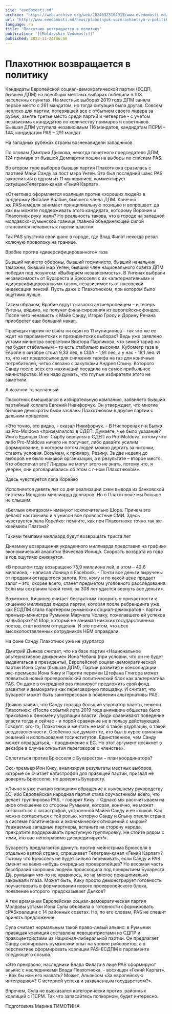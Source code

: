 ```yaml
---
site: "evedomosti.md"
archive: "https://web.archive.org/web/20240325104915/www.evedomosti.md/news/plahotnyuk-vozvrashaetsya-v-politiku"
url: "http://www.evedomosti.md/news/plahotnyuk-vozvrashaetsya-v-politiku"
language: ru
title: "Плахотнюк возвращается в политику"
publication: '[[Moldavskie Vedomosti]]'
published: 2023-11-24T06:00
---
```


# Плахотнюк возвращается в политику

Кандидаты Европейской социал-демократической партии (ЕСДП, бывшей ДПМ) на всеобщих местных выборах победили в 103 населенных пунктах. На местных выборах 2019 года ДПМ заняла первое место с 261 мандатом, но тогда ситуация была другая. Совсем неплохо для партии, потерявшей все с отбытием своего лидера за рубеж, занять третье место среди партий и четвертое - с учетом независимых кандидатов по количеству примаров и советников. Бывшая ДПМ уступила независимым 116 мандатов, кандидатам ПСРМ – 144, кандидатам PAS – 291 мандат.

На западных рубежах страны возненавидели западников

По словам Дмитрия Дьякова, некогда почетного председателя ДПМ, 124 примара от бывшей Демпартии пошли на выборы по спискам PAS.

Во втором туре выборов бывшая партия Плахотнюка сразилась с партией Майи Санду за пост мэра Унген. Это был последний шанс PAS закрепиться в одном из 11 муниципиев, комментирует ситуациюТелеграм-канал «Гений Карпат».

«Отчетливо оформляется коалиция против «хороших людей» в поддержку Виталие Врабие, бывшего члена ДПМ. Конечно же,PASнемедля занимает принципиальную позицию и вопрошает: да как вы можете поддерживать этого кандидата, которому Воронин и Плахотнюк руку жали? Но реальность такова, что в городе на западной молдавско-румынской границе главной объединяющей силой становится ненависть к партии власти».

Так PAS упустила свой шанс в городе, где Влад Филат некогда резал колючую проволоку на границе.

Врабие против «диверсифицированного» газа

Бывший министр обороны, быаший госминистр, бывший начальник таможни, бывший мэр Унген, бывший член национального совета ДПМ победил под лозунгом: «Выбираем независимость». В Унгенах выбрали независимость от Бухареста и Брюсселя с их «альтернативным» и «диверсифицированным» газом, независимость от пасовской индексации пенсий. Пусть даже с Плахотнюком, при котором было ощутимо лучше.

Таким образом, Врабие вдруг оказался антиевропейцем – и теперь Унгены, видимо, не получат финансирования из европейских фондов. После чего ненависть к Майе Санду, Игорю Гросу и Дорину Речана приобретет еще больший накал.

Правящая партия не взяла ни один из 11 муниципиев – так что же ее ждет на парламентских и президентских выборах? Ведь уже заявлено устами министра энергетики Виктора Парликова, что зимой тариф на газ будет стабильным – то есть стабильно высоким. Кубометр газа в Европе в октябре стоил 9,33 лея, в США - 1,91 лея, а у нас - 18,1 лея. И то, что нет предпосылок для снижения тарифа на газ для конечных потребителей, четко связано с закупками Андрея Спыну. Которого Санду после всех его махинаций посадила на самое прибыльное министерство. И не надо думать, что глупые избиратели этого не заметили.

А казачок-то засланный

Плахотнюк вмешивался в избирательную кампанию, заявилего бывший партийный коллега Евгений Никифорчук. Он утверждает, что многие бывшие демократы были засланы Плахотнюком в другие партии с дальним прицелом.

«Это точно, это видно, - сказал Никифорчук. - В Ниспоренах г-н Быткэ из Pro-Moldova «приземлился» в СДЕП. Думаете, чье было указание? Или в Единцах Олег Сырбу вернулся в СДЕП из Pro-Moldova, потому что либо Pro-Moldova ничего не получает, либо давайте усилим формирование, в котором потом людей можно дергать за ниточки, ставить условия. Возьмем, к примеру, Резину. За две недели до выборов не было никакой организации, а в результате – второе место. Кто обеспечил это? Лидеры не могут этого не знать, потому что, я уверен, они договаривались об этом с г-ном Плахотнюком».

Здесь чувствуется лапа Корейко

Исполняется девять лет со дня реализации схем вывода из банковской системы Молдовы миллиарда долларов. Но о Плахотнюке мы больше не слышим.

«Беглым олигархом» именуют исключительно Шора. Причем это делают настойчиво и в унисон все провластные СМИ. Здесь чувствуется лапа Корейко: помните, как при Плахотнюке точно так же клеймили Платона?

Такими темпами миллиард будут возвращать триста лет

Динамику возвращения украденного миллиарда представил на графике экономический аналитик Вячеслав Ионицэ. Скорость возврата из года в год ощутимо снижается.

«В прошлом году возвращено 75,9 миллиона лей, в этом – 42,6 миллиона, - написал Ионицэ в Facebook. - Почти все деньги выручены от продажи оставшегося залога. Кто, кому и по какой цене продает залог – это, скорее всего, станет предметом уголовного расследования. Если мы сохраним такой темп, за 308 лет удастся вернуть все деньги».

Возможно, Кишинев считает бестактным говорить о причастности к хищению миллиарда лидера партии, которая после ребрендинга уже как ЕСДПМ стала партнером румынских социал-демократов - партии премьер-министра Румынии Марчела Чолаку, пожелавшего ей успехов на выборах? И Шор, который не занимал никаких государственных постов, стал козлом отпущения. И это притом, что всех высокопоставленных сотрудников НБМ оправдали.

На фоне Санду Плахотнюк уже не узурпатор

Дмитрий Дьяков считает, что на базе партии «Национальное альтернативное движение» Иона Чебана (при условии, что он не будет выдвигаться в президенты), Европейской социал-демократической партии Иона Сулы (бывшая ДПМ), Партии развития и консолидации экс-премьера Иона Кику и Партии перемен Штефана Глигора может появиться новый проевропейский политический блок как альтернатива PAS. Он даже в очередной раз планирует предложить свой фонд развития и демократии как переговорную площадку. И считает, что Бухарест может быть заинтересован в появлении альтернативы PAS.

Дьяков заявил, что Санду гораздо больший узурпатор власти, нежели Плахотнюк: «После событий лета 2019 года внимание общества было приковано к феномену узурпации власти. Люди сравнивают поведение власти тогда и сейчас - и порой сравнение не в пользу действующей. Говорят: ого-го, Плахотнюк и мечтать не мог о такой узурпации, о такой вседозволенности. Особенно так думают те, кто был в курсе принятия решений и использования госинститутов. Единственное, чем Санду может оправдаться, - продвижение к ЕС. Но этот аргумент иссякнет в декабре в случае открытия переговоров о членстве».

Сплотиться против Брюсселя с Бухарестом – план координатора?

Экс-премьер Ион Кику, анализируя результаты местных выборов, которые он считает катастрофой для правящей партии, призвал не доверять Брюсселю, но доверять Бухаресту.

«Лично я уже считаю излишним обращение к нынешнему руководству ЕС, ибо Европейская народная партия стала соучастником всего, что делает группировка PAS, - говорит Кику. - Однако мы рассчитываем на иное отношение со стороны Румынии, которая, конечно, не может согласиться с катастрофой, устроенной Майей Санду и ее кликой. Как можно согласиться с той ролью, которую Санду и Спыну отвели стране в системе политических и экономических отношений с миром? Уважаемые западные партнеры, встаньте на сторону народа, прекратите поддерживать преступную группировку. Не стойте рядом с теми, кто вас непоправимо дискредитирует!».

Бухаресту предлагается двинуть против мейнстрима Брюсселя в отдельно взятой стране, спрашивает Телеграм-канал «Гений Карпат»? Потому что Брюссель не будет сильно переживать, если Санду и PAS сменят на каких-нибудь очередных проевропейцев? Но весомая часть безобразий «хороших людей» происходила под прикрытием Бухареста. Да, румынам что-то не нравилось, но на многое принципиально закрывали глаза. Может быть, Кику просто демонстрирует готовность поучаствовать в формировании нового проевропейского блока, появление которого  предсказывает Дьяков?

А тем временем Европейская социал-демократическая партия Молдовы устами Иона Сулы объявила о готовности сформировать сPASкоалиции с 14 районных советах. Но, по его словам, PAS не спешит принять предложение.

Сула считает нормальным такой право-левый альянс: в Румынии правящая коалиция составлена левоцентристами из СДПР и правоцентристами из Национал-либеральной партии. Он предлагает Санду скопировать румынский опыт на уровне райсоветов, а в перспективе сформировать коалиции PAS-ЕСДПМ в парламенте следующего созыва.

«Это прекрасно, наследники Влада Филата в лице PAS сформируют альянс с наследниками Влада Плахотнюка, - восхищен «Гений Карпат». - Как бы нам его назвать? Может, Альянсом «За европейскую интеграцию»? С историей успеха и захваченным государством?».

Впрочем, Сула не высказался категорически против  районных коалиций с ПСРМ. Так что запасайтесь попкорном, будет интересно.

Подготовила Марина ТИМОТИНА